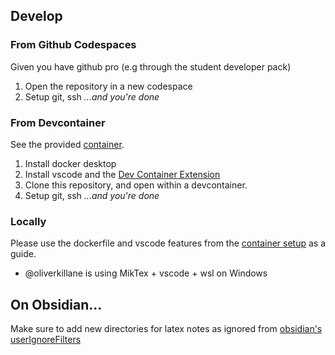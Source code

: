 ## Develop

### From Github Codespaces
Given you have github pro (e.g through the student developer pack)
1. Open the repository in a new codespace 
2. Setup git, ssh *...and you're done* 

### From Devcontainer
See the provided [container](../.devcontainer).
1. Install docker desktop
2. Install vscode and the [Dev Container Extension](vscode:extension/ms-vscode-remote.remote-containers)
3. Clone this repository, and open within a devcontainer.
4. Setup git, ssh *...and you're done*

### Locally
Please use the dockerfile and vscode features from the [container setup](../.devcontainer) as a guide.
- @oliverkillane is using MikTex + vscode + wsl on Windows

## On Obsidian...
Make sure to add new directories for latex notes as ignored from [obsidian's userIgnoreFilters](../.obsidian/app.json)
